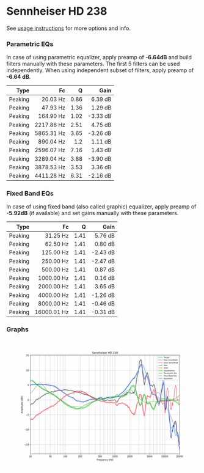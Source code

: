 # Sennheiser HD 238
See [usage instructions](https://github.com/jaakkopasanen/AutoEq#usage) for more options and info.

### Parametric EQs
In case of using parametric equalizer, apply preamp of **-6.64dB** and build filters manually
with these parameters. The first 5 filters can be used independently.
When using independent subset of filters, apply preamp of **-6.64 dB**.

| Type    | Fc         |    Q | Gain     |
|--------:|-----------:|-----:|---------:|
| Peaking | 20.03 Hz   | 0.86 | 6.39 dB  |
| Peaking | 47.93 Hz   | 1.36 | 1.29 dB  |
| Peaking | 164.90 Hz  | 1.02 | -3.33 dB |
| Peaking | 2217.86 Hz | 2.51 | 4.75 dB  |
| Peaking | 5865.31 Hz | 3.65 | -3.26 dB |
| Peaking | 890.04 Hz  | 1.2  | 1.11 dB  |
| Peaking | 2596.07 Hz | 7.16 | 1.43 dB  |
| Peaking | 3289.04 Hz | 3.88 | -3.90 dB |
| Peaking | 3878.53 Hz | 3.53 | 3.36 dB  |
| Peaking | 4411.28 Hz | 6.31 | -2.16 dB |

### Fixed Band EQs
In case of using fixed band (also called graphic) equalizer, apply preamp of **-5.92dB**
(if available) and set gains manually with these parameters.

| Type    | Fc          |    Q | Gain     |
|--------:|------------:|-----:|---------:|
| Peaking | 31.25 Hz    | 1.41 | 5.76 dB  |
| Peaking | 62.50 Hz    | 1.41 | 0.80 dB  |
| Peaking | 125.00 Hz   | 1.41 | -2.43 dB |
| Peaking | 250.00 Hz   | 1.41 | -2.47 dB |
| Peaking | 500.00 Hz   | 1.41 | 0.87 dB  |
| Peaking | 1000.00 Hz  | 1.41 | 0.16 dB  |
| Peaking | 2000.00 Hz  | 1.41 | 3.65 dB  |
| Peaking | 4000.00 Hz  | 1.41 | -1.26 dB |
| Peaking | 8000.00 Hz  | 1.41 | -0.46 dB |
| Peaking | 16000.01 Hz | 1.41 | -0.31 dB |

### Graphs
![](./Sennheiser%20HD%20238.png)
